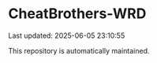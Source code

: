 # CheatBrothers-WRD

Last updated: 2025-06-05 23:10:55

This repository is automatically maintained.
